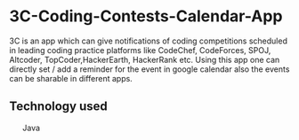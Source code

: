 # 3C-Coding-Contests-Calendar-App
3C is an app which can give notifications of coding competitions scheduled in leading coding practice platforms like CodeChef, CodeForces, SPOJ, Altcoder, TopCoder,HackerEarth, HackerRank etc. Using this app one can directly set / add a reminder for the event in google calendar also the events can be sharable in different apps. 

<h2> Technology used </h2>

<ul>
  Java
  </ul>
